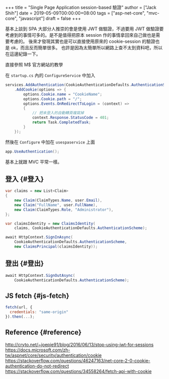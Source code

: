 +++
title = "Single Page Application session-based 驗證"
author = ["Jack Shih"]
date = 2019-05-09T00:00:00+08:00
tags = ["asp-net-core", "mvc-core", "javascript"]
draft = false
+++

基本上談到 SPA 大部分人推崇的會是使用 JWT 做驗證，不過要用 JWT 做驗證要考慮到的事情可多的。是不是值得把原本 session 作的事情拿回來自己做也是需要考慮的。
後來才發現其實也是可以直接使用原來的 cookie-session 的驗證也是 ok，而且反而簡單很多。
也許是因為太簡單所以網路上查不太到資料吧，所以在這邊紀錄一下。

直接參照 M$ 官方網站的教學

在 `startup.cs` 內的 `ConfigureService` 中加入

```csharp
services.AddAuthentication(CookieAuthenticationDefaults.AuthenticationScheme)
    .AddCookie(options => {
        options.Cookie.name = "CookieName";
        options.Cookie.path = "/";
        options.Events.OnRedirectToLogin = (context) =>
        {
            // 把未登入的自動轉頁複寫掉
            context.Response.StatusCode = 401;
            return Task.CompletedTask;
        }
    });
```

然後在 `Configure` 中加在 `usespaservice` 上面

```csharp
app.UseAuthentication();
```

基本上就跟 MVC 平常一樣。


## 登入 {#登入}

```csharp
var claims = new List<Claim>
{
    new Claim(ClaimTypes.Name, user.Email),
    new Claim("FullName", user.FullName),
    new Claim(ClaimTypes.Role, "Administrator"),
};

var claimsIdentity = new ClaimsIdentity(
    claims, CookieAuthenticationDefaults.AuthenticationScheme);

await HttpContext.SignInAsync(
    CookieAuthenticationDefaults.AuthenticationScheme,
    new ClaimsPrincipal(claimsIdentity));
```


## 登出 {#登出}

```csharp
await HttpContext.SignOutAsync(
    CookieAuthenticationDefaults.AuthenticationScheme);
```


## JS fetch {#js-fetch}

```javascript
fetch(url, {
  credentials: "same-origin"
}).then(...);
```


## Reference {#reference}

<http://cryto.net/~joepie91/blog/2016/06/13/stop-using-jwt-for-sessions>
<https://docs.microsoft.com/zh-tw/aspnet/core/security/authentication/cookie>
<https://stackoverflow.com/questions/46247163/net-core-2-0-cookie-authentication-do-not-redirect>
<https://stackoverflow.com/questions/34558264/fetch-api-with-cookie>
